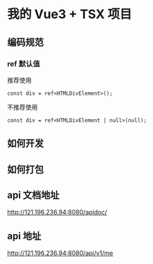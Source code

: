 # 我的 Vue3 + TSX 项目

## 编码规范

### ref 默认值

推荐使用

```tsx
const div = ref<HTMLDivElement>();
```

不推荐使用

```tsx
const div = ref<HTMLDivElement | null>(null);
```

## 如何开发


## 如何打包

## api 文档地址
http://121.196.236.94:8080/apidoc/

## api 地址
http://121.196.236.94:8080/api/v1/me

